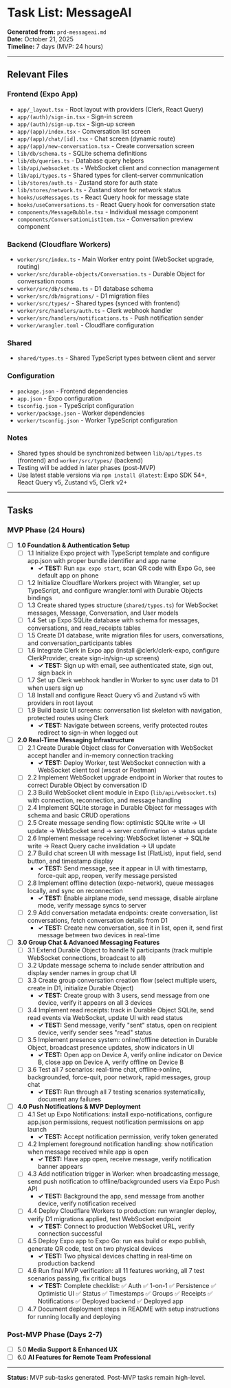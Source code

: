 # Task List: MessageAI

**Generated from:** `prd-messageai.md`  
**Date:** October 21, 2025  
**Timeline:** 7 days (MVP: 24 hours)

---

## Relevant Files

### Frontend (Expo App)
- `app/_layout.tsx` - Root layout with providers (Clerk, React Query)
- `app/(auth)/sign-in.tsx` - Sign-in screen
- `app/(auth)/sign-up.tsx` - Sign-up screen
- `app/(app)/index.tsx` - Conversation list screen
- `app/(app)/chat/[id].tsx` - Chat screen (dynamic route)
- `app/(app)/new-conversation.tsx` - Create conversation screen
- `lib/db/schema.ts` - SQLite schema definitions
- `lib/db/queries.ts` - Database query helpers
- `lib/api/websocket.ts` - WebSocket client and connection management
- `lib/api/types.ts` - Shared types for client-server communication
- `lib/stores/auth.ts` - Zustand store for auth state
- `lib/stores/network.ts` - Zustand store for network status
- `hooks/useMessages.ts` - React Query hook for message state
- `hooks/useConversations.ts` - React Query hook for conversation state
- `components/MessageBubble.tsx` - Individual message component
- `components/ConversationListItem.tsx` - Conversation preview component

### Backend (Cloudflare Workers)
- `worker/src/index.ts` - Main Worker entry point (WebSocket upgrade, routing)
- `worker/src/durable-objects/Conversation.ts` - Durable Object for conversation rooms
- `worker/src/db/schema.ts` - D1 database schema
- `worker/src/db/migrations/` - D1 migration files
- `worker/src/types/` - Shared types (synced with frontend)
- `worker/src/handlers/auth.ts` - Clerk webhook handler
- `worker/src/handlers/notifications.ts` - Push notification sender
- `worker/wrangler.toml` - Cloudflare configuration

### Shared
- `shared/types.ts` - Shared TypeScript types between client and server

### Configuration
- `package.json` - Frontend dependencies
- `app.json` - Expo configuration
- `tsconfig.json` - TypeScript configuration
- `worker/package.json` - Worker dependencies
- `worker/tsconfig.json` - Worker TypeScript configuration

### Notes
- Shared types should be synchronized between `lib/api/types.ts` (frontend) and `worker/src/types/` (backend)
- Testing will be added in later phases (post-MVP)
- Use latest stable versions via `npm install @latest`: Expo SDK 54+, React Query v5, Zustand v5, Clerk v2+

---

## Tasks

### MVP Phase (24 Hours)

- [ ] **1.0 Foundation & Authentication Setup**
  - [ ] 1.1 Initialize Expo project with TypeScript template and configure app.json with proper bundle identifier and app name
    - **✓ TEST:** Run `npx expo start`, scan QR code with Expo Go, see default app on phone
  - [ ] 1.2 Initialize Cloudflare Workers project with Wrangler, set up TypeScript, and configure wrangler.toml with Durable Objects bindings
  - [ ] 1.3 Create shared types structure (`shared/types.ts`) for WebSocket messages, Message, Conversation, and User models
  - [ ] 1.4 Set up Expo SQLite database with schema for messages, conversations, and read_receipts tables
  - [ ] 1.5 Create D1 database, write migration files for users, conversations, and conversation_participants tables
  - [ ] 1.6 Integrate Clerk in Expo app (install @clerk/clerk-expo, configure ClerkProvider, create sign-in/sign-up screens)
    - **✓ TEST:** Sign up with email, see authenticated state, sign out, sign back in
  - [ ] 1.7 Set up Clerk webhook handler in Worker to sync user data to D1 when users sign up
  - [ ] 1.8 Install and configure React Query v5 and Zustand v5 with providers in root layout
  - [ ] 1.9 Build basic UI screens: conversation list skeleton with navigation, protected routes using Clerk
    - **✓ TEST:** Navigate between screens, verify protected routes redirect to sign-in when logged out

- [ ] **2.0 Real-Time Messaging Infrastructure**
  - [ ] 2.1 Create Durable Object class for Conversation with WebSocket accept handler and in-memory connection tracking
    - **✓ TEST:** Deploy Worker, test WebSocket connection with a WebSocket client tool (wscat or Postman)
  - [ ] 2.2 Implement WebSocket upgrade endpoint in Worker that routes to correct Durable Object by conversation ID
  - [ ] 2.3 Build WebSocket client module in Expo (`lib/api/websocket.ts`) with connection, reconnection, and message handling
  - [ ] 2.4 Implement SQLite storage in Durable Object for messages with schema and basic CRUD operations
  - [ ] 2.5 Create message sending flow: optimistic SQLite write → UI update → WebSocket send → server confirmation → status update
  - [ ] 2.6 Implement message receiving: WebSocket listener → SQLite write → React Query cache invalidation → UI update
  - [ ] 2.7 Build chat screen UI with message list (FlatList), input field, send button, and timestamp display
    - **✓ TEST:** Send message, see it appear in UI with timestamp, force-quit app, reopen, verify message persisted
  - [ ] 2.8 Implement offline detection (expo-network), queue messages locally, and sync on reconnection
    - **✓ TEST:** Enable airplane mode, send message, disable airplane mode, verify message syncs to server
  - [ ] 2.9 Add conversation metadata endpoints: create conversation, list conversations, fetch conversation details from D1
    - **✓ TEST:** Create new conversation, see it in list, open it, send first message between two devices in real-time

- [ ] **3.0 Group Chat & Advanced Messaging Features**
  - [ ] 3.1 Extend Durable Object to handle N participants (track multiple WebSocket connections, broadcast to all)
  - [ ] 3.2 Update message schema to include sender attribution and display sender names in group chat UI
  - [ ] 3.3 Create group conversation creation flow (select multiple users, create in D1, initialize Durable Object)
    - **✓ TEST:** Create group with 3 users, send message from one device, verify it appears on all 3 devices
  - [ ] 3.4 Implement read receipts: track in Durable Object SQLite, send read events via WebSocket, update UI with read status
    - **✓ TEST:** Send message, verify "sent" status, open on recipient device, verify sender sees "read" status
  - [ ] 3.5 Implement presence system: online/offline detection in Durable Object, broadcast presence updates, show indicators in UI
    - **✓ TEST:** Open app on Device A, verify online indicator on Device B, close app on Device A, verify offline on Device B
  - [ ] 3.6 Test all 7 scenarios: real-time chat, offline→online, backgrounded, force-quit, poor network, rapid messages, group chat
    - **✓ TEST:** Run through all 7 testing scenarios systematically, document any failures

- [ ] **4.0 Push Notifications & MVP Deployment**
  - [ ] 4.1 Set up Expo Notifications: install expo-notifications, configure app.json permissions, request notification permissions on app launch
    - **✓ TEST:** Accept notification permission, verify token generated
  - [ ] 4.2 Implement foreground notification handling: show notification when message received while app is open
    - **✓ TEST:** Have app open, receive message, verify notification banner appears
  - [ ] 4.3 Add notification trigger in Worker: when broadcasting message, send push notification to offline/backgrounded users via Expo Push API
    - **✓ TEST:** Background the app, send message from another device, verify notification received
  - [ ] 4.4 Deploy Cloudflare Workers to production: run wrangler deploy, verify D1 migrations applied, test WebSocket endpoint
    - **✓ TEST:** Connect to production WebSocket URL, verify connection successful
  - [ ] 4.5 Deploy Expo app to Expo Go: run eas build or expo publish, generate QR code, test on two physical devices
    - **✓ TEST:** Two physical devices chatting in real-time on production backend
  - [ ] 4.6 Run final MVP verification: all 11 features working, all 7 test scenarios passing, fix critical bugs
    - **✓ TEST:** Complete checklist: ✅ Auth ✅ 1-on-1 ✅ Persistence ✅ Optimistic UI ✅ Status ✅ Timestamps ✅ Groups ✅ Receipts ✅ Notifications ✅ Deployed backend ✅ Deployed app
  - [ ] 4.7 Document deployment steps in README with setup instructions for running locally and deploying

### Post-MVP Phase (Days 2-7)

- [ ] 5.0 **Media Support & Enhanced UX**
- [ ] 6.0 **AI Features for Remote Team Professional**

---

**Status:** MVP sub-tasks generated. Post-MVP tasks remain high-level.

